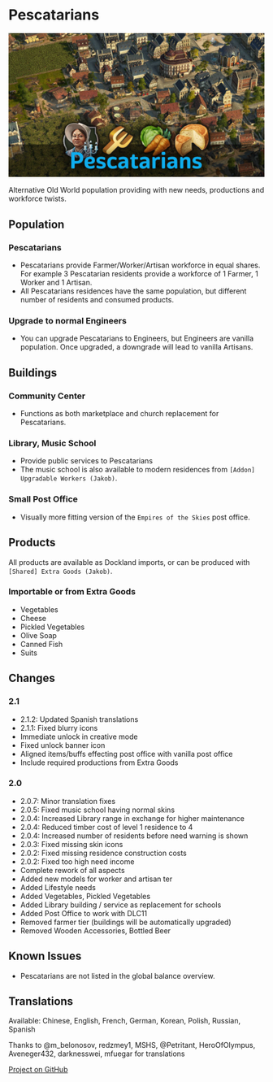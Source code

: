 # Pescatarians

![](./banner.jpg)

Alternative Old World population providing with new needs, productions and workforce twists.

## Population

### Pescatarians

- Pescatarians provide Farmer/Worker/Artisan workforce in equal shares.
  For example 3 Pescatarian residents provide a workforce of 1 Farmer, 1 Worker and 1 Artisan.
- All Pescatarians residences have the same population, but different number of residents and consumed products.

### Upgrade to normal Engineers

- You can upgrade Pescatarians to Engineers, but Engineers are vanilla population.
  Once upgraded, a downgrade will lead to vanilla Artisans.

## Buildings

### Community Center

- Functions as both marketplace and church replacement for Pescatarians.

### Library, Music School

- Provide public services to Pescatarians
- The music school is also available to modern residences from `[Addon] Upgradable Workers (Jakob)`.

### Small Post Office

- Visually more fitting version of the `Empires of the Skies` post office.

## Products

All products are available as Dockland imports, or can be produced with `[Shared] Extra Goods (Jakob)`.

### Importable or from Extra Goods

- Vegetables
- Cheese
- Pickled Vegetables
- Olive Soap
- Canned Fish
- Suits

## Changes

### 2.1

- 2.1.2: Updated Spanish translations
- 2.1.1: Fixed blurry icons
- Immediate unlock in creative mode
- Fixed unlock banner icon
- Aligned items/buffs effecting post office with vanilla post office
- Include required productions from Extra Goods

### 2.0

- 2.0.7: Minor translation fixes
- 2.0.5: Fixed music school having normal skins
- 2.0.4: Increased Library range in exchange for higher maintenance
- 2.0.4: Reduced timber cost of level 1 residence to 4
- 2.0.4: Increased number of residents before need warning is shown
- 2.0.3: Fixed missing skin icons
- 2.0.2: Fixed missing residence construction costs
- 2.0.2: Fixed too high need income
- Complete rework of all aspects
- Added new models for worker and artisan ter
- Added Lifestyle needs
- Added Vegetables, Pickled Vegetables
- Added Library building / service as replacement for schools
- Added Post Office to work with DLC11
- Removed farmer tier (buildings will be automatically upgraded)
- Removed Wooden Accessories, Bottled Beer

## Known Issues

- Pescatarians are not listed in the global balance overview.

## Translations

Available: Chinese, English, French, German, Korean, Polish, Russian, Spanish

Thanks to @m_belonosov, redzmey1, MSHS, @Petritant, HeroOfOlympus, Aveneger432, darknesswei, mfuegar for translations

[Project on GitHub](https://github.com/jakobharder/anno-1800-jakobs-mods)
